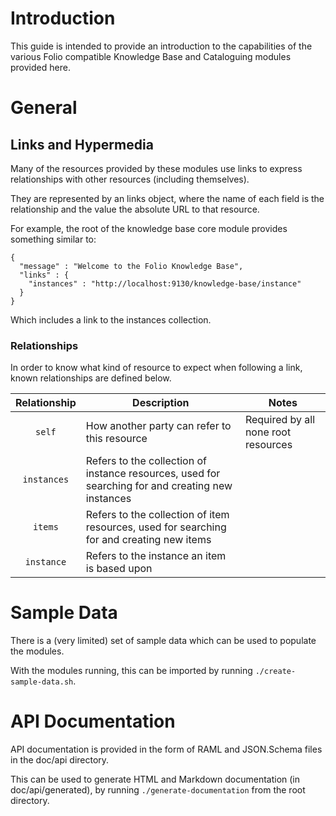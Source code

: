 # Introduction

This guide is intended to provide an introduction to the capabilities of the various Folio compatible Knowledge Base and Cataloguing modules provided here.

# General

## Links and Hypermedia

Many of the resources provided by these modules use links to express relationships with other resources (including themselves).

They are represented by an links object, where the name of each field is the relationship and the value the absolute URL to that resource.

For example, the root of the knowledge base core module provides something similar to:

```
{
  "message" : "Welcome to the Folio Knowledge Base",
  "links" : {
    "instances" : "http://localhost:9130/knowledge-base/instance"
  }
}
```
Which includes a link to the instances collection.

### Relationships

In order to know what kind of resource to expect when following a link, known relationships are defined below.

| Relationship | Description | Notes |
|:------------:|-------------|----------|
| `self` | How another party can refer to this resource | Required by all none root resources |
| `instances` | Refers to the collection of instance resources, used for searching for and creating new instances ||
| `items` | Refers to the collection of item resources, used for searching for and creating new items ||
| `instance` | Refers to the instance an item is based upon ||

# Sample Data

There is a (very limited) set of sample data which can be used to populate the modules.

With the modules running, this can be imported by running `./create-sample-data.sh`.

# API Documentation

API documentation is provided in the form of RAML and JSON.Schema files in the doc/api directory.

This can be used to generate HTML and Markdown documentation (in doc/api/generated), by running `./generate-documentation` from the root directory.